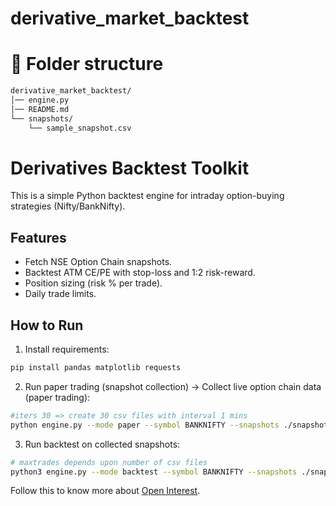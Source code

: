 # derivative_market_backtest

# 📂 Folder structure
```markdown
derivative_market_backtest/
│── engine.py
│── README.md
└── snapshots/
    └── sample_snapshot.csv
```

# Derivatives Backtest Toolkit

This is a simple Python backtest engine for intraday option-buying strategies (Nifty/BankNifty).

## Features
- Fetch NSE Option Chain snapshots.
- Backtest ATM CE/PE with stop-loss and 1:2 risk-reward.
- Position sizing (risk % per trade).
- Daily trade limits.

## How to Run

1. Install requirements:
```bash
pip install pandas matplotlib requests
```

2. Run paper trading (snapshot collection) -> Collect live option chain data (paper trading):
```bash
#iters 30 => create 30 csv files with interval 1 mins
python engine.py --mode paper --symbol BANKNIFTY --snapshots ./snapshots --pollsec 60 --iters 30 
```

3. Run backtest on collected snapshots:
```bash
# maxtrades depends upon number of csv files
python3 engine.py --mode backtest --symbol BANKNIFTY --snapshots ./snapshots --side AUTO --sl 0.30 --rr 2.0 --riskpct 0.02 --maxtrades 30
```

Follow this to know more about [Open Interest](https://github.com/sangramnayak1/derivative_market_backtest/blob/master/OpenInterest.md).
